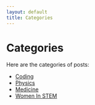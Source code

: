 ```yaml
---
layout: default
title: Categories
---
```


# Categories

Here are the categories of posts:

- [Coding](/categories/coding/)
- [Physics](/categories/physics/)
- [Medicine](/categories/medicine/)
- [Women In STEM](/categories/women-in-stem/)

